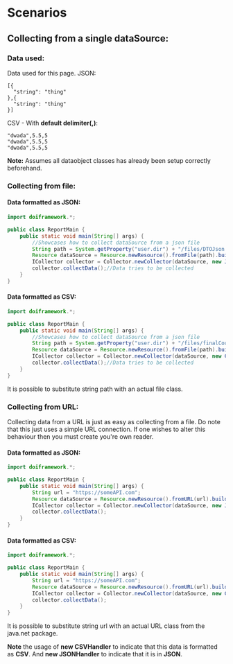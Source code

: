 # Scenarios

## Collecting from a single dataSource:

### Data used:
Data used for this page.
JSON:

    [{
      "string": "thing"
    },{
      "string": "thing"
    }]

CSV - With **default delimiter(,)**:

    "dwada",5.5,5
    "dwada",5.5,5
    "dwada",5.5,5
    
**Note:** Assumes all dataobject classes has already been setup correctly beforehand.

### Collecting from file:

#### Data formatted as JSON:
```java
import doiframework.*;

public class ReportMain {
    public static void main(String[] args) {
        //Showcases how to collect dataSource from a json file
        String path = System.getProperty("user.dir") + "/files/DTOJson.json";//Just a path
        Resource dataSource = Resource.newResource().fromFile(path).build();
        ICollector collector = Collector.newCollector(dataSource, new JSONHandler()).build();
        collector.collectData();//Data tries to be collected
    }
}
```


#### Data formatted as CSV:
```java
import doiframework.*;

public class ReportMain {
    public static void main(String[] args) {
        //Showcases how to collect dataSource from a json file
        String path = System.getProperty("user.dir") + "/files/finalCountdownCSV.csv";//Just a path
        Resource dataSource = Resource.newResource().fromFile(path).build();
        ICollector collector = Collector.newCollector(dataSource, new CSVHandler()).build();
        collector.collectData();//Data tries to be collected
    }
}
```

It is possible to substitute string path with an actual file class.

### Collecting from URL:
Collecting data from a URL is just as easy as collecting from a file. Do note that this just uses
a simple URL connection. If one wishes to alter this behaviour then you must create you're own reader.

#### Data formatted as JSON:
```java
import doiframework.*;

public class ReportMain {
    public static void main(String[] args) {
        String url = "https://someAPI.com";
        Resource dataSource = Resource.newResource().fromURL(url).build();
        ICollector collector = Collector.newCollector(dataSource, new JSONHandler()).build();
        collector.collectData();
    }
}
```

#### Data formatted as CSV:
```java
import doiframework.*;

public class ReportMain {
    public static void main(String[] args) {
        String url = "https://someAPI.com";
        Resource dataSource = Resource.newResource().fromURL(url).build();
        ICollector collector = Collector.newCollector(dataSource, new CSVHandler()).build();
        collector.collectData();
    }
}
```
It is possible to substitute string url with an actual URL class from the java.net package.

**Note** the usage of **new CSVHandler** to indicate that this data is formatted as **CSV**.
And **new JSONHandler** to indicate that it is in **JSON**.